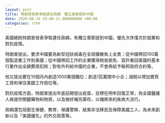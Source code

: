 ```yaml
---
layout: post
title: 特朗普發表爭取連任政綱　獨立章節提到中國
date: 2020-08-24 15:40:11.000000000 +08:00
categories: rthk
---
```


美國總統特朗普發表爭取連任政綱，有獨立章節提到中國，優先次序僅次於就業和對抗疫情。

特朗普提出，要求中國要為新型冠狀病毒在全球擴散負上全責；從中國帶回100萬個製造業工作到美國；從中國帶回工作的企業獲得稅收抵免、容許重回美國的基本行業作出全額費用扣除；對有外判給中國的企業，不會再給予聯邦政府合約等。

他又提出要在10個月內創造1000萬個職位；創造1百萬間中小企；減稅以增加實質工資和保住美國工作崗位等。

對抗疫情方面，特朗普提出年底前開發出疫苗，目標在明年回復正常，為全國醫護人員提供關鍵藥物和物資，以及做好補充庫存，以備將來的疾病大流行。

政綱還包括衛生保健、教育、保護警隊、結束非法移民及保障美國工人、為未來創新以及「美國優先」的外交政策等。

